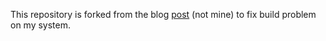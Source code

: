 This repository is forked from the blog
[post](http://thegeekinthecorner.wordpress.com/2010/08/14/building-an-rdma-capable-application-with-ib-verbs-part-2-the-server/) (not mine)
to fix build problem on my system.
